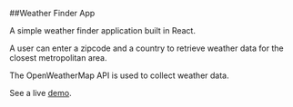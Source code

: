 ##Weather Finder App

A simple weather finder application built in React. 

A user can enter a zipcode and a country to retrieve weather data for the closest metropolitan area.

The OpenWeatherMap API is used to collect weather data.

See a live [demo](https://wonderful-feynman-61540e.netlify.com).
